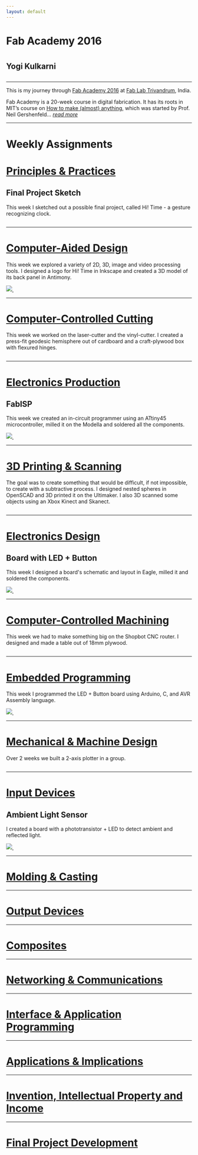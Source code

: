 ```yaml
---
layout: default
---
```


<!-- [<img src="images/fabacademy.jpg"/>][FabAcademy] -->


<div class="col-md-12">
	<h1>Fab Academy 2016<h1/>
	<h2 class="text-muted">Yogi Kulkarni<h2/>
</div>

<hr/>

<div>
	<p>
		This is my journey through <a href="http://archive.fabacademy.org/archives/2016/master/">Fab Academy 2016</a> 
		at <a href="https://www.fablabs.io/fablabtrivandrum">Fab Lab Trivandrum</a>, India.		
	</p>
	<p>
	Fab Academy is a 20-week course in digital fabrication. It has its roots in MIT’s course on 
	   <a href="http://fab.cba.mit.edu/classes/863.14/">How to make (almost) anything</a>, which was started by Prof. Neil 
	   Gershenfeld... <a href="fabacademy.html"><span style="font-style:italic">read more</span></a>
	</p>
</div>

<hr/>

<div class="row lead">
	<div class="col-md-12">
		<h1>Weekly Assignments<h1/>
	</div>
</div>

<div class="row">
	<div class="col-md-7 col-md-push-5">
		<a href="w1-principles.html"><h1>Principles & Practices</h1></a>
		<h2 class="text-muted">Final Project Sketch</h2>
		<p>
			This week I sketched out a possible final project, called Hi! Time - a gesture recognizing clock. 
		</p>
	</div>
	<div class="col-md-5 col-md-pull-7">
		<a href="w1-principles.html"><img class="img-responsive" src="images/clock.jpg" alt=""></a>
	</div>
</div>

<hr/>

<div class="row">
	<div class="col-md-7">
		<a href="w2-cad.html"><h1>Computer-Aided Design</h1></a>
		<p>
			This week we explored a variety of 2D, 3D, image and video processing tools. I designed a logo for 
			Hi! Time in Inkscape and created a 3D model of its back panel in Antimony. 
		</p>
	</div>
	<div class="col-md-5">
      <a href="w2-cad.html">
         <img src="images/cad.jpg" class="img-responsive" />&nbsp;
      </a>
	</div>
</div>

<hr/>

<div class="row">
	<div class="col-md-7 col-md-push-5">
		<a href="w3-cutting.html"><h1>Computer-Controlled Cutting</h1></a>
		<p>
			This week we worked on the laser-cutter and the vinyl-cutter. I created a press-fit geodesic hemisphere out 
			of cardboard and a craft-plywood box with flexured hinges.  
		</p>
	</div>
	<div class="col-md-5 col-md-pull-7">
		<a href="w3-cutting.html"><img class="img-responsive" src="images/w3-cutting.jpg" alt=""></a>
	</div>
</div>

<hr/>

<div class="row">
	<div class="col-md-7">
		<a href="w4-eprod.html.html"><h1>Electronics Production</h1></a>
		<h2 class="text-muted">FabISP</h2>
		<p>
			This week we created an in-circuit programmer using an ATtiny45 microcontroller, milled it on the Modella and soldered all the components.
		</p>
	</div>
	<div class="col-md-5">
      <a href="w3-eprod.html">
         <img src="images/fabisp.jpg" class="img-responsive" />&nbsp;
      </a>
	</div>
</div>

<hr/>

<div class="row">
	<div class="col-md-7 col-md-push-5">
		<a href="w5-3d.html"><h1>3D Printing & Scanning</h1></a>
		<p>
			The goal was to create something that would be difficult, if not impossible, to create with a subtractive process.
			I designed nested spheres in OpenSCAD and 3D printed it on the Ultimaker. I also 3D scanned some objects using an Xbox Kinect and Skanect.      
		</p>
	</div>
	<div class="col-md-5 col-md-pull-7">
		<a href="w5-3d.html"><img class="img-responsive" src="images/w5.jpg" alt=""></a>
	</div>
</div>


<hr/>

<div class="row">
	<div class="col-md-7">
		<a href="w6-edesign,html"><h1>Electronics Design</h1></a>
		<h2 class="text-muted">Board with LED + Button</h2>
		<p>
			This week I designed a board's schematic and layout in Eagle, milled it and soldered the components.   
		</p>
	</div>
	<div class="col-md-5">
      <a href="w6-edesign.html">
         <img src="images/w6-final-board.jpg" class="img-responsive" />&nbsp;
      </a>
	</div>
</div>


<hr/>

<div class="row">
	<div class="col-md-7 col-md-push-5">
		<a href="w7-machining.html"><h1>Computer-Controlled Machining </h1></a>
		<p>
			This week we had to make something big on the Shopbot CNC router. I designed and made a table out of 18mm plywood.  
		</p>
	</div>
	<div class="col-md-5 col-md-pull-7">
		<a href="w7-machining.html"><img class="img-responsive" src="images/w7-table.jpg" alt=""></a>
	</div>
</div>


<hr/>

<div class="row">
	<div class="col-md-7">
		<a href="w8-embedded.html"><h1>Embedded Programming</h1></a>
		<p>
			This week I programmed the LED + Button board using Arduino, C, and AVR Assembly language. 
		</p>
	</div>
	<div class="col-md-5">
      <a href="w8-embedded.html">
         <img src="images/w8-hello-led-blinking.jpg" class="img-responsive" />&nbsp;
      </a>
	</div>
</div>


<hr/>

<div class="row">
	<div class="col-md-7 col-md-push-5">
		<a href="w10-machine.html"><h1>Mechanical & Machine Design</h1></a>
		<p>
			Over 2 weeks we built a 2-axis plotter in a group.   
		</p>
	</div>
	<div class="col-md-5 col-md-pull-7">
		<a href="w10-machine.html"><img class="img-responsive" src="images/w10-machine-hero-shot.jpg" alt=""></a>
	</div>
</div>



<hr/>

<div class="row">
	<div class="col-md-7">
		<a href="w12-input.html"><h1>Input Devices</h1></a>
		<h2 class="text-muted">Ambient Light Sensor</h2>
		<p>
			I created a board with a phototransistor + LED to detect ambient and reflected light.  
		</p>
	</div>
	<div class="col-md-5">
      <a href="w12-input.html">
         <img src="images/w12-inputs-hero.jpg" class="img-responsive" />&nbsp;
      </a>
	</div>
</div>



<hr/>

<div class="row">
	<div class="col-md-7 col-md-push-5">
		<a href=""><h1>Molding & Casting</h1></a>
		<p>
		</p>
	</div>
	<div class="col-md-5 col-md-pull-7">
	</div>
</div>



<hr/>

<div class="row">
	<div class="col-md-7">
		<a href=""><h1>Output Devices</h1></a>
		<p>
		</p>
	</div>
	<div class="col-md-5">
      <a href="">
      </a>
	</div>
</div>

<hr/>

<div class="row">
	<div class="col-md-7 col-md-push-5">
		<a href=""><h1>Composites</h1></a>
		<p>
		</p>
	</div>
	<div class="col-md-5 col-md-pull-7">
	</div>
</div>



<hr/>

<div class="row">
	<div class="col-md-7">
		<a href=""><h1>Networking & Communications</h1></a>
		<p>
		</p>
	</div>
	<div class="col-md-5">
      <a href="">
      </a>
	</div>
</div>


<hr/>

<div class="row">
	<div class="col-md-7 col-md-push-5">
		<a href=""><h1>Interface & Application Programming</h1></a>
		<p>
		</p>
	</div>
	<div class="col-md-5 col-md-pull-7">
	</div>
</div>



<hr/>

<div class="row">
	<div class="col-md-7">
		<a href=""><h1>Applications & Implications</h1></a>
		<p>
		</p>
	</div>
	<div class="col-md-5">
      <a href="">
      </a>
	</div>
</div>

<hr/>

<div class="row">
	<div class="col-md-7 col-md-push-5">
		<a href=""><h1>Invention, Intellectual Property and Income</h1></a>
		<p>
		</p>
	</div>
	<div class="col-md-5 col-md-pull-7">
	</div>
</div>



<hr/>

<div class="row">
	<div class="col-md-7">
		<a href=""><h1>Final Project Development</h1></a>
		<p>
		</p>
	</div>
	<div class="col-md-5">
      <a href="">
      </a>
	</div>
</div>


<!--
[FabAcademy]: http://fabacademy.org
[FabLabs]: http://archive.fabacademy.org/archives/2016/master/labs.html
[HTMAA]: http://fab.cba.mit.edu/classes/863.14/
[ProfNeil]: http://ng.cba.mit.edu/
[CBA]: http://cba.mit.edu/
[FabAcademy2016]: http://archive.fabacademy.org/archives/2016/master/
[Schedule]: http://archive.fabacademy.org/archives/2016/master/schedule.html
[2015Projects]: http://fabacademy.org/archives/2015/students/index.html
[SolidConTalk]: https://www.youtube.com/watch?v=L0RDrSKenGo
[EdgeInterview]: https://edge.org/conversation/neil_gershenfeld-digital-reality
[FabBook]: https://books.google.co.in/books?id=Zw0j50HDwYUC&lpg=PP1&pg=PP9#v=onepage&q&f=false

[ProfNeil]: http://ng.cba.mit.edu/
[CBA]: http://cba.mit.edu/
[FabAcademy2016]: http://archive.fabacademy.org/archives/2016/master/
[Schedule]: http://archive.fabacademy.org/archives/2016/master/schedule.html
[2015Projects]: http://fabacademy.org/archives/2015/students/index.html
[SolidConTalk]: https://www.youtube.com/watch?v=L0RDrSKenGo
[EdgeInterview]: https://edge.org/conversation/neil_gershenfeld-digital-reality
[FabBook]: https://books.google.co.in/books?id=Zw0j50HDwYUC&lpg=PP1&pg=PP9#v=onepage&q&f=false
[FabLabTvm]: https://www.fablabs.io/fablabtrivandrum
-->